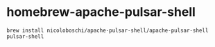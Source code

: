 # homebrew-apache-pulsar-shell

```
brew install nicoloboschi/apache-pulsar-shell/apache-pulsar-shell
pulsar-shell
```
